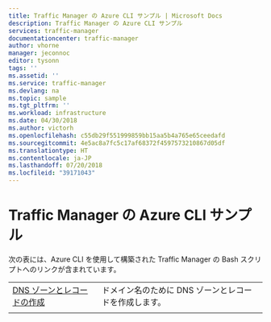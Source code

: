 ```yaml
---
title: Traffic Manager の Azure CLI サンプル | Microsoft Docs
description: Traffic Manager の Azure CLI サンプル
services: traffic-manager
documentationcenter: traffic-manager
author: vhorne
manager: jeconnoc
editor: tysonn
tags: ''
ms.assetid: ''
ms.service: traffic-manager
ms.devlang: na
ms.topic: sample
ms.tgt_pltfrm: ''
ms.workload: infrastructure
ms.date: 04/30/2018
ms.author: victorh
ms.openlocfilehash: c55db29f551999859bb15aa5b4a765e65ceedafd
ms.sourcegitcommit: 4e5ac8a7fc5c17af68372f4597573210867d05df
ms.translationtype: HT
ms.contentlocale: ja-JP
ms.lasthandoff: 07/20/2018
ms.locfileid: "39171043"
---
```

# <a name="azure-cli-samples-for-traffic-manager"></a>Traffic Manager の Azure CLI サンプル

次の表には、Azure CLI を使用して構築された Traffic Manager の Bash スクリプトへのリンクが含まれています。

| | |
|-|-|
| [DNS ゾーンとレコードの作成](./scripts/traffic-manager-cli-create-dns-zone-record.md) | ドメイン名のために DNS ゾーンとレコードを作成します。 |
| | |


